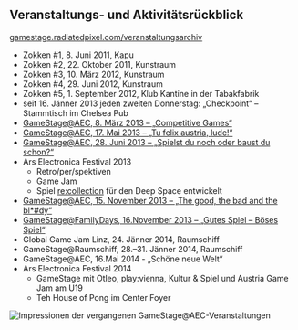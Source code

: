 ## Veranstaltungs- und Aktivitätsrückblick

[gamestage.radiatedpixel.com/veranstaltungsarchiv][gamestage-events]

* Zokken #1, 8. Juni 2011, Kapu
* Zokken #2, 22. Oktober 2011, Kunstraum
* Zokken #3, 10. März 2012, Kunstraum
* Zokken #4, 29. Juni 2012, Kunstraum
* Zokken #5, 1. September 2012, Klub Kantine in der Tabakfabrik
* seit 16. Jänner 2013 jeden zweiten Donnerstag: „Checkpoint“ – Stammtisch im Chelsea Pub
* [GameStage@AEC, 8. März 2013 – „Competitive Games“][competitivegames]
* [GameStage@AEC, 17. Mai 2013 – „Tu felix austria, lude!“][tufelixaustrialude]
* [GameStage@AEC, 28. Juni 2013 – „Spielst du noch oder baust du schon?“][spielstdunochoderbaustduschon]
* Ars Electronica Festival 2013
  - Retro/per/spektiven
  - Game Jam
  - Spiel [re:collection][recollection] für den Deep Space entwickelt
* [GameStage@AEC, 15. November 2013 – „The good, the bad and the bl*#dy“][thegoodthebadandthebloody]
* [GameStage@FamilyDays, 16.November 2013 – „Gutes Spiel – Böses Spiel“][familydays]
* Global Game Jam Linz, 24. Jänner 2014, Raumschiff
* GameStage@Raumschiff, 28.–31. Jänner 2014, Raumschiff
* GameStage@AEC, 16.Mai 2014 - „Schöne neue Welt“
* Ars Electronica Festival 2014
  - GameStage mit Otleo, play:vienna, Kultur & Spiel und Austria Game Jam am U19
  - Teh House of Pong im Center Foyer



<img src="{{ site.baseurl }}/images/gamestage.jpg" alt="Impressionen der vergangenen GameStage@AEC-Veranstaltungen">

[competitivegames]: http://gamestage.radiatedpixel.com/competitive-games/
[tufelixaustrialude]: http://gamestage.radiatedpixel.com/tu-felix-austria-lude/
[spielstdunochoderbaustduschon]: http://gamestage.radiatedpixel.com/spielst-du-noch-oder-baust-du-schon/  
[gamestage-events]: http://gamestage.radiatedpixel.com/veranstaltungsarchiv/

[thegoodthebadandthebloody]: http://gamestage.radiatedpixel.com/the-good-the-bad-and-the-bloody/
[familydays]: http://gamestage.radiatedpixel.com/good-game-bad-game/
[recollection]: https://www.facebook.com/photo.php?v=584466761611940
